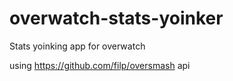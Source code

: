 # overwatch-stats-yoinker
Stats yoinking app for overwatch

using https://github.com/filp/oversmash api